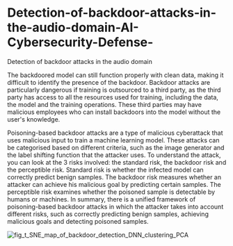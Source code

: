 # Detection-of-backdoor-attacks-in-the-audio-domain-AI-Cybersecurity-Defense-
Detection of backdoor attacks in the audio domain


The backdoored model can still function properly with clean data, making it difficult to identify the presence of the backdoor. Backdoor attacks are particularly dangerous if training is outsourced to a third party, as the third party has access to all the resources used for training, including the data, the model and the training operations. These third parties may have malicious employees who can install backdoors into the model without the user's knowledge.


Poisoning-based backdoor attacks are a type of malicious cyberattack that uses malicious input to train a machine learning model. These attacks can be categorised based on different criteria, such as the image generator and the label shifting function that the attacker uses. To understand the attack, you can look at the 3 risks involved: the standard risk, the backdoor risk and the perceptible risk. Standard risk is whether the infected model can correctly predict benign samples. The backdoor risk measures whether an attacker can achieve his malicious goal by predicting certain samples. The perceptible risk examines whether the poisoned sample is detectable by humans or machines. In summary, there is a unified framework of poisoning-based backdoor attacks in which the attacker takes into account different risks, such as correctly predicting benign samples, achieving malicious goals and detecting poisoned samples.


![fig_t_SNE_map_of_backdoor_detection_DNN_clustering_PCA](https://user-images.githubusercontent.com/64611605/218326968-2f15b204-0718-479f-b3ba-b35bd8159261.png)
